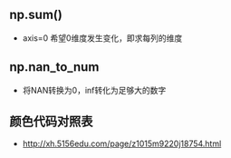 ## np.sum()
- axis=0 希望0维度发生变化，即求每列的维度
## np.nan_to_num
- 将NAN转换为0，inf转化为足够大的数字
## 颜色代码对照表
- http://xh.5156edu.com/page/z1015m9220j18754.html
